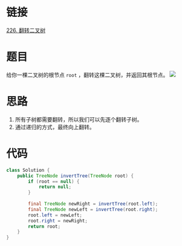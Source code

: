 # 链接
[226. 翻转二叉树](https://leetcode.cn/problems/invert-binary-tree/)
# 题目
给你一棵二叉树的根节点 `root` ，翻转这棵二叉树，并返回其根节点。
![](Pasted%20image%2020230306132051.png)

# 思路
1. 所有子树都需要翻转，所以我们可以先逐个翻转子树。
2. 通过递归的方式，最终向上翻转。

# 代码
```java
class Solution {  
    public TreeNode invertTree(TreeNode root) {  
        if (root == null) {  
            return null;  
        }  
  
        final TreeNode newRight = invertTree(root.left);  
        final TreeNode newLeft = invertTree(root.right);  
        root.left = newLeft;  
        root.right = newRight;  
        return root;  
    }  
}
```